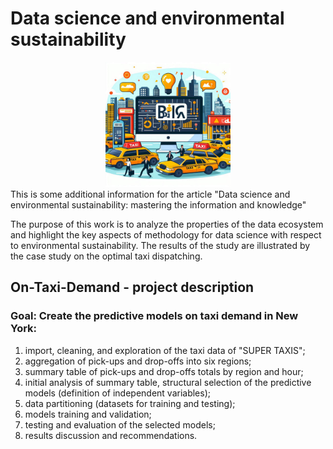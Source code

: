 # Data science and environmental sustainability 
<div id="header" align="center">
  <img src="taxiImage.jfif"/ width="200">
</div>
This is some additional information for the article "Data science and environmental sustainability: mastering the information and knowledge"

The purpose of this work is to analyze the properties of the data ecosystem and highlight the key aspects of methodology for data science with respect to environmental sustainability. The results of the study are illustrated by the case study on the optimal taxi dispatching.

## On-Taxi-Demand - project description
### Goal: Create the predictive models on taxi demand in New York:
1. import, cleaning, and exploration of the taxi data of "SUPER TAXIS";
2. aggregation of pick-ups and drop-offs into six regions;
3. summary table of pick-ups and drop-offs totals by region and hour;
4. initial analysis of summary table, structural selection of the predictive models (definition of independent
variables);
5. data partitioning (datasets for training and testing);
6. models training and validation;
7. testing and evaluation of the selected models;
8. results discussion and recommendations.
